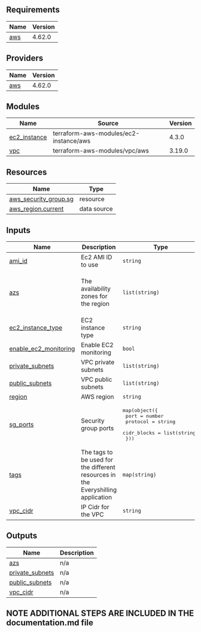 ## Requirements

| Name | Version |
|------|---------|
| <a name="requirement_aws"></a> [aws](#requirement\_aws) | 4.62.0 |

## Providers

| Name | Version |
|------|---------|
| <a name="provider_aws"></a> [aws](#provider\_aws) | 4.62.0 |

## Modules

| Name | Source | Version |
|------|--------|---------|
| <a name="module_ec2_instance"></a> [ec2\_instance](#module\_ec2\_instance) | terraform-aws-modules/ec2-instance/aws | 4.3.0 |
| <a name="module_vpc"></a> [vpc](#module\_vpc) | terraform-aws-modules/vpc/aws | 3.19.0 |

## Resources

| Name | Type |
|------|------|
| [aws_security_group.sg](https://registry.terraform.io/providers/hashicorp/aws/4.62.0/docs/resources/security_group) | resource |
| [aws_region.current](https://registry.terraform.io/providers/hashicorp/aws/4.62.0/docs/data-sources/region) | data source |

## Inputs

| Name | Description | Type | Default | Required |
|------|-------------|------|---------|:--------:|
| <a name="input_ami_id"></a> [ami\_id](#input\_ami\_id) | Ec2 AMI ID to use | `string` | n/a | yes |
| <a name="input_azs"></a> [azs](#input\_azs) | The availability zones for the region | `list(string)` | <pre>[<br>  "us-east-1a",<br>  "us-east-1b",<br>  "us-east-1c"<br>]</pre> | no |
| <a name="input_ec2_instance_type"></a> [ec2\_instance\_type](#input\_ec2\_instance\_type) | EC2 instance type | `string` | n/a | yes |
| <a name="input_enable_ec2_monitoring"></a> [enable\_ec2\_monitoring](#input\_enable\_ec2\_monitoring) | Enable EC2 monitoring | `bool` | n/a | yes |
| <a name="input_private_subnets"></a> [private\_subnets](#input\_private\_subnets) | VPC private subnets | `list(string)` | n/a | yes |
| <a name="input_public_subnets"></a> [public\_subnets](#input\_public\_subnets) | VPC public subnets | `list(string)` | n/a | yes |
| <a name="input_region"></a> [region](#input\_region) | AWS region | `string` | n/a | yes |
| <a name="input_sg_ports"></a> [sg\_ports](#input\_sg\_ports) | Security group ports | <pre>map(object({<br>    port        = number<br>    protocol    = string<br>    cidr_blocks = list(string)<br>  }))</pre> | n/a | yes |
| <a name="input_tags"></a> [tags](#input\_tags) | The tags to be used for the different resources in the Everyshilling application | `map(string)` | `{}` | no |
| <a name="input_vpc_cidr"></a> [vpc\_cidr](#input\_vpc\_cidr) | IP Cidr for the VPC | `string` | n/a | yes |

## Outputs

| Name | Description |
|------|-------------|
| <a name="output_azs"></a> [azs](#output\_azs) | n/a |
| <a name="output_private_subnets"></a> [private\_subnets](#output\_private\_subnets) | n/a |
| <a name="output_public_subnets"></a> [public\_subnets](#output\_public\_subnets) | n/a |
| <a name="output_vpc_cidr"></a> [vpc\_cidr](#output\_vpc\_cidr) | n/a |

## NOTE ADDITIONAL STEPS ARE INCLUDED IN THE documentation.md file